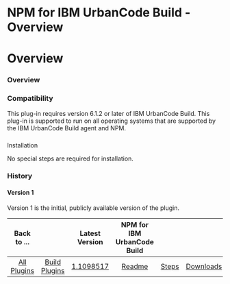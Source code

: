 
NPM for IBM UrbanCode Build - Overview
======================================

# Overview



### Overview




 


### Compatibility


This plug-in requires version 6.1.2 or later of IBM UrbanCode Build. This 
plug-in is supported to run on all operating systems that are supported by the IBM UrbanCode Build agent and NPM.


### 
Installation


No special steps are required for installation.


### History


#### Version 1


Version 1 is the 
initial, publicly available version of the plugin.




|Back to ...||Latest Version|NPM for IBM UrbanCode Build |||
| :---: | :---: | :---: | :---: | :---: | :---: |
|[All Plugins](../../index.md)|[Build Plugins](../README.md)|[1.1098517](https://raw.githubusercontent.com/UrbanCode/IBM-UCB-PLUGINS/main/files/NPM/NPM-1.1098517.zip)|[Readme](README.md)|[Steps](steps.md)|[Downloads](downloads.md)|
